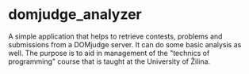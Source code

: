 # domjudge_analyzer
A simple application that helps to retrieve contests, problems and submissions from a DOMjudge server. It can do some basic analysis as well. The purpose is to aid in management of the "technics of programming" course that is taught at the University of Žilina.
